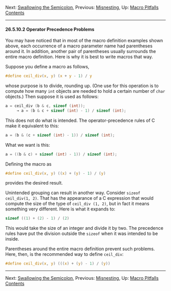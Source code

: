 Next: [Swallowing the Semicolon](Swallowing-the-Semicolon.md),
Previous: [Misnesting](Misnesting.md), Up: [Macro
Pitfalls](Macro-Pitfalls.md)  
[Contents](index.md#SEC_Contents "Table of contents")  

------------------------------------------------------------------------


#### 26.5.10.2 Operator Precedence Problems 


You may have noticed that in most of the macro definition examples shown
above, each occurrence of a macro parameter name had parentheses around
it. In addition, another pair of parentheses usually surrounds the
entire macro definition. Here is why it is best to write macros that
way.

Suppose you define a macro as follows,

``` C
#define ceil_div(x, y) (x + y - 1) / y
```

whose purpose is to divide, rounding up. (One use for this operation is
to compute how many `int` objects are needed to hold a certain number of
`char` objects.) Then suppose it is used as follows:

``` C
a = ceil_div (b & c, sizeof (int));
     → a = (b & c + sizeof (int) - 1) / sizeof (int);
```

This does not do what is intended. The operator-precedence rules of C
make it equivalent to this:

``` C
a = (b & (c + sizeof (int) - 1)) / sizeof (int);
```

What we want is this:

``` C
a = ((b & c) + sizeof (int) - 1)) / sizeof (int);
```

Defining the macro as

``` C
#define ceil_div(x, y) ((x) + (y) - 1) / (y)
```

provides the desired result.

Unintended grouping can result in another way. Consider
`sizeof ceil_div(1, 2)`. That has the appearance of a C expression that
would compute the size of the type of `ceil_div (1, 2)`, but in fact it
means something very different. Here is what it expands to:

``` C
sizeof ((1) + (2) - 1) / (2)
```

This would take the size of an integer and divide it by two. The
precedence rules have put the division outside the `sizeof` when it was
intended to be inside.

Parentheses around the entire macro definition prevent such problems.
Here, then, is the recommended way to define `ceil_div`:

``` C
#define ceil_div(x, y) (((x) + (y) - 1) / (y))
```

------------------------------------------------------------------------

Next: [Swallowing the Semicolon](Swallowing-the-Semicolon.md),
Previous: [Misnesting](Misnesting.md), Up: [Macro
Pitfalls](Macro-Pitfalls.md)  
[Contents](index.md#SEC_Contents "Table of contents")  
